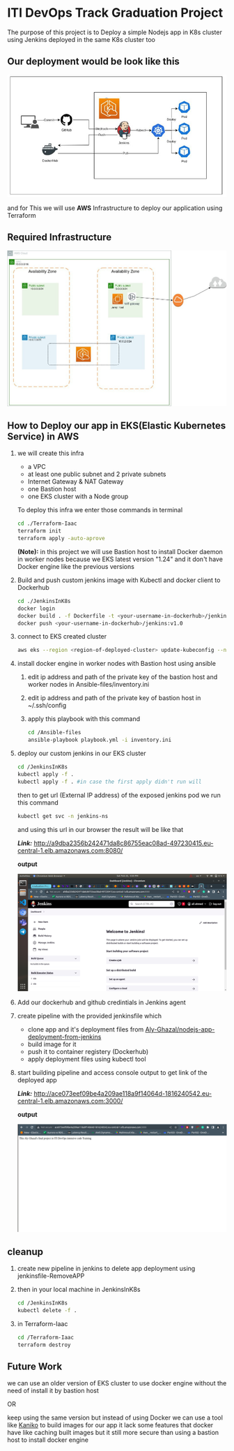 # ITI DevOps Track Graduation Project

The purpose of this project is to Deploy a simple Nodejs app in K8s cluster using Jenkins deployed in the same K8s cluster too

## Our deployment would be look like this

![General Deployment](Output-pics/General-Deployment.jpeg)

and for This we will use **AWS** Infrastructure to deploy our application using Terraform

## Required Infrastructure

![Required Infra](Output-pics/Terraform-Deployment.jpeg)

## How to Deploy our app in EKS(Elastic Kubernetes Service) in AWS

1. we will create this infra

   - a VPC
   - at least one public subnet and 2 private subnets
   - Internet Gateway & NAT Gateway
   - one Bastion host
   - one EKS cluster with a Node group

    To deploy this infra we enter those commands in terminal

    ```bash
    cd ./Terraform-Iaac
    terraform init
    terraform apply -auto-aprove
    ```

    **(Note):** in this project we will use Bastion host to install Docker daemon in worker nodes because we EKS latest version "1.24" and it don't have Docker engine like the previous versions

2. Build and push custom jenkins image with Kubectl and docker client to Dockerhub

    ```bash
    cd ./JenkinsInK8s
    docker login
    docker build . -f Dockerfile -t <your-username-in-dockerhub>/jenkins:v1.0
    docker push <your-username-in-dockerhub>/jenkins:v1.0
    ```

3. connect to EKS created cluster

   ```bash
   aws eks --region <region-of-deployed-cluster> update-kubeconfig --name <cluster-name>
   ```

4. install docker engine in worker nodes with Bastion host using ansible

   1. edit ip address and path of the private key of the bastion host and worker nodes in Ansible-files/inventory.ini

   2. edit ip address and path of the private key of bastion host in ~/.ssh/config

   3. apply this playbook with this command

        ```bash
        cd /Ansible-files
        ansible-playbook playbook.yml -i inventory.ini 
        ```

5. deploy our custom jenkins in our EKS cluster

    ```bash
    cd /JenkinsInK8s
    kubectl apply -f .
    kubectl apply -f . #in case the first apply didn't run will
    ```

    then to get url (External IP address) of the exposed jenkins pod we run this command

    ```bash
    kubectl get svc -n jenkins-ns
    ```

    and using this url in our browser the result will be like that

    ***Link:*** <http://a9dba2356b242471da8c86755eac08ad-497230415.eu-central-1.elb.amazonaws.com:8080/>

    **output**

    ![Jenkins in EKS](Output-pics/JenkinsInEKS.png)

6. Add our dockerhub and github credintials in Jenkins agent
7. create pipeline with the provided jenkinsfile which

   - clone app and it's deployment files from [Aly-Ghazal/nodejs-app-deployment-from-jenkins](https://github.com/Aly-Ghazal/nodejs-app-deployment-from-jenkins)
   - build image for it
   - push it to container registery (Dockerhub)
   - apply deployment files using kubectl tool

8. start building pipeline and access console output to get link of the deployed app

    ***Link:*** <http://ace073eef09be4a209ae118a9f14064d-1816240542.eu-central-1.elb.amazonaws.com:3000/>

   **output**

   ![Nodejs output](Output-pics/Nodejs-output.png)

## cleanup

1. create new pipeline in jenkins to delete app deployment using jenkinsfile-RemoveAPP
2. then in your local machine in JenkinsInK8s

   ```bash
   cd /JenkinsInK8s
   kubectl delete -f .
   ```

3. in Terraform-Iaac

   ```bash
   cd /Terraform-Iaac
   terraform destroy
   ```

## Future Work

we can use an older version of EKS cluster to use docker engine without the need of install it by bastion host

OR

keep using the same version but instead of using Docker we can use a tool like [Kaniko](https://github.com/GoogleContainerTools/kaniko) to build images for our app it lack some features that docker have like caching built images but it still more secure than using a bastion host to install docker engine
